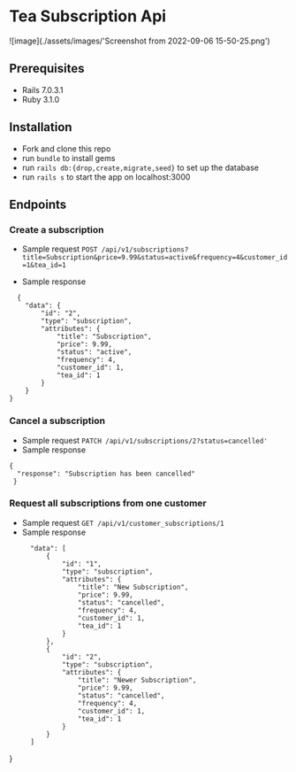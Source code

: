 # Tea Subscription Api
![image](./assets/images/'Screenshot from 2022-09-06 15-50-25.png')

## Prerequisites
- Rails 7.0.3.1
- Ruby 3.1.0

## Installation
- Fork and clone this repo
- run `bundle` to install gems
- run `rails db:{drop,create,migrate,seed}` to set up the database
- run `rails s` to start the app on localhost:3000

## Endpoints
### Create a subscription
- Sample request
  `POST /api/v1/subscriptions?title=Subscription&price=9.99&status=active&frequency=4&customer_id=1&tea_id=1`

- Sample response
```
  {
    "data": {
        "id": "2",
        "type": "subscription",
        "attributes": {
            "title": "Subscription",
            "price": 9.99,
            "status": "active",
            "frequency": 4,
            "customer_id": 1,
            "tea_id": 1
        }
    }
}
```

### Cancel a subscription
- Sample request
  `PATCH /api/v1/subscriptions/2?status=cancelled'`
- Sample response
```
{
  "response": "Subscription has been cancelled"
 }
```
### Request all subscriptions from one customer
- Sample request
  `GET /api/v1/customer_subscriptions/1`
- Sample response
  ```
    "data": [
        {
            "id": "1",
            "type": "subscription",
            "attributes": {
                "title": "New Subscription",
                "price": 9.99,
                "status": "cancelled",
                "frequency": 4,
                "customer_id": 1,
                "tea_id": 1
            }
        },
        {
            "id": "2",
            "type": "subscription",
            "attributes": {
                "title": "Newer Subscription",
                "price": 9.99,
                "status": "cancelled",
                "frequency": 4,
                "customer_id": 1,
                "tea_id": 1
            }
        }
    ]
}
  ```
